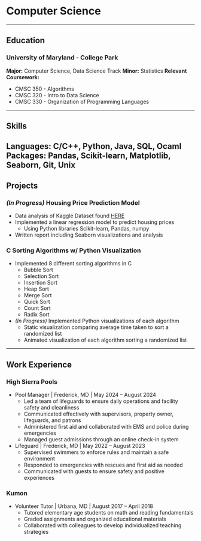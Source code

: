 # Computer Science
---

## Education

### University of Maryland - College Park
**Major:** Computer Science, Data Science Track
**Minor:** Statistics
**Relevant Coursework:**
+ CMSC 350 - Algorithms
+ CMSC 320 - Intro to Data Science
+ CMSC 330 - Organization of Programming Languages
---
## Skills
Languages: C/C++, Python, Java, SQL, Ocaml
Packages: Pandas, Scikit-learn, Matplotlib, Seaborn, Git, Unix
---
## Projects

### *(In Progress)* Housing Price Prediction Model
+ Data analysis of Kaggle Dataset found [HERE](https://www.kaggle.com/datasets/zafarali27/house-price-prediction-dataset)
+ Implemented a linear regression model to predict housing prices
  - Using Python libraries Scikit-learn, Pandas, numpy
+ Written report including Seaborn visualizations and analysis


### C Sorting Algorithms w/ Python Visualization
+ Implemented 8 different sorting algorithms in C
  - Bubble Sort
  - Selection Sort
  - Insertion Sort
  - Heap Sort
  - Merge Sort
  - Quick Sort
  - Count Sort
  - Radix Sort
+ *(In Progress)* Implemented Python visualizations of each algorithm
  - Static visualization comparing average time taken to sort a randomized list
  - Animated visualization of each algorithm sorting a randomized list
---
## Work Experience
### High Sierra Pools
+ Pool Manager  |  Frederick, MD  |  May 2024 – August 2024								                                
  - Led a team of lifeguards to ensure daily operations and facility safety and cleanliness
  - Communicated effectively with supervisors, property owner, lifeguards, and patrons
  - Administered first aid and collaborated with EMS and police during emergencies
  - Managed guest admissions through an online check-in system
+ Lifeguard  |  Frederick, MD  |  May 2022 – August 2023
  - Supervised swimmers to enforce rules and maintain a safe environment
  - Responded to emergencies with rescues and first aid as needed
  - Communicated with guests to ensure safety and positive experiences
    
### Kumon
+ Volunteer Tutor  |  Urbana, MD  |  August 2017 – April 2018							                               
  - Tutored elementary age students on math and reading fundamentals
  - Graded assignments and organized educational materials
  - Collaborated with colleagues to develop individualized teaching strategies
